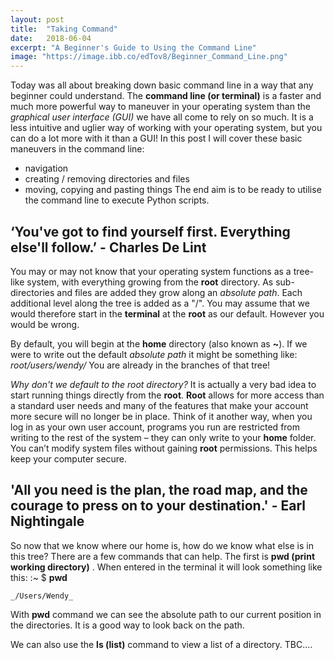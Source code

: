 ```yaml
---
layout: post
title:  "Taking Command"
date:   2018-06-04
excerpt: "A Beginner's Guide to Using the Command Line"
image: "https://image.ibb.co/edTov8/Beginner_Command_Line.png"
---
```


Today was all about breaking down basic command line in a way that any beginner could understand.
The __command line (or terminal)__ is a faster and much more powerful way to maneuver in your operating system than the _graphical user interface (GUI)_ we have all come to rely on so much. It is a less intuitive and uglier way of working with your operating system, but you can do a lot more with it than a GUI! In this post I will cover these basic maneuvers in the command line:
*   navigation
*   creating / removing directories and files
*   moving, copying and pasting things
The end aim is to be ready to utilise the command line to execute Python scripts.

## ‘You've got to find yourself first. Everything else'll follow.’ - Charles De Lint

You may or may not know that your operating system functions as a tree-like system, with everything growing from the __root__ directory. As sub-directories and files are added they grow along an _absolute path_. Each additional level along the tree is added as a "/".
You may assume that we would therefore start in the __terminal__ at the __root__ as our default. However you would be wrong.

By default, you will begin at the __home__ directory (also known as __~__). If we were to write out the default _absolute path_ it might be something like: _root/users/wendy/_
You are already in the branches of that tree!

_Why don't we default to the root directory?_
It is actually a very bad idea to start running things directly from the __root__. __Root__ allows for more access than a standard user needs and many of the features that make your account more secure will no longer be in place. Think of it another way, when you log in as your own user account, programs you run are restricted from writing to the rest of the system – they can only write to your __home__ folder. You can’t modify system files without gaining __root__ permissions. This helps keep your computer secure.

## 'All you need is the plan, the road map, and the courage to press on to your destination.' - Earl Nightingale

So now that we know where our home is, how do we know what else is in this tree? There are a few commands that can help. The first is __pwd (print working directory)__ . When entered in the terminal it will look something like this:
    :~ $ __pwd__

    _/Users/Wendy_
With __pwd__ command we can see the absolute path to our current position in the directories. It is a good way to look back on the path.

We can also use the __ls (list)__ command to view a list of a directory.
TBC....
